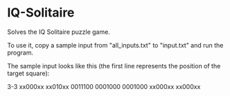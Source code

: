 # IQ-Solitaire
Solves the IQ Solitaire puzzle game.


To use it, copy a sample input from "all_inputs.txt" to "input.txt" and run the program.

The sample input looks like this (the first line represents the position of the target square):

3-3
xx000xx
xx010xx
0011100
0001000
0001000
xx000xx
xx000xx